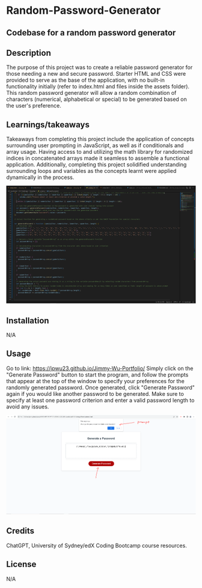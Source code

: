 # Random-Password-Generator
## Codebase for a random password generator

## Description
The purpose of this project was to create a reliable password generator for those needing a new and secure password. Starter HTML and CSS were provided to serve as the base of the application, with no built-in functionality initially (refer to index.html and files inside the assets folder). This random password generator will allow a random combination of characters (numerical, alphabetical or special) to be generated based on the user's preference.

## Learnings/takeaways
Takeaways from completing this project include the application of concepts surrounding user prompting in JavaScript, as well as if conditionals and array usage. Having access to and utilizing the math library for randomized indices in concatenated arrays made it seamless to assemble a functional application. Additionally, completing this project solidified understanding surrounding loops and variables as the concepts learnt were applied dynamically in the process. 

![alt text](assets/images/screenshot.PNG)
        
## Installation
N/A

## Usage 
Go to link: https://jpwu23.github.io/Jimmy-Wu-Portfolio/ Simply click on the "Generate Password" button to start the program, and follow the prompts that appear at the top of the window to specify your preferences for the randomly generated password. Once generated, click "Generate Password" again if you would like another password to be generated. Make sure to specify at least one password criterion and enter a valid password length to avoid any issues.

![alt text](assets/images/screenshot2.PNG)

## Credits
ChatGPT, University of Sydney/edX Coding Bootcamp course resources. 

## License
N/A
